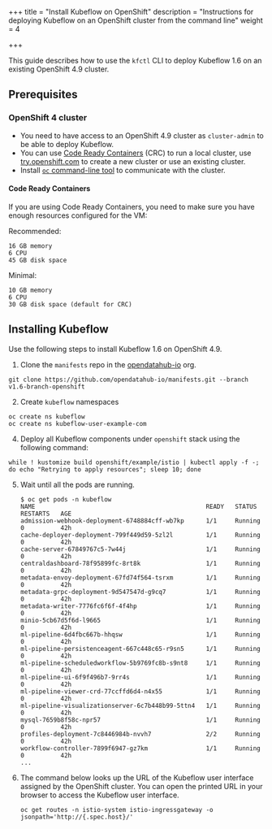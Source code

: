 +++
title = "Install Kubeflow on OpenShift"
description = "Instructions for deploying Kubeflow on an OpenShift cluster from the command line"
weight = 4
                    
+++

This guide describes how to use the `kfctl` CLI to deploy Kubeflow 1.6 on an existing OpenShift 4.9 cluster.

## Prerequisites

### OpenShift 4 cluster

* You need to have access to an OpenShift 4.9 cluster as `cluster-admin` to be able to deploy Kubeflow.
* You can use [Code Ready Containers](https://code-ready.github.io/crc/) (CRC) to run a local cluster, use [try.openshift.com](https://try.openshift.com) to create a new cluster or use an existing cluster.
* Install [`oc` command-line tool](https://docs.openshift.com/container-platform/4.2/cli_reference/openshift_cli/getting-started-cli.html) to communicate with the cluster.

#### Code Ready Containers

If you are using Code Ready Containers, you need to make sure you have enough resources configured for the VM:

Recommended: 

```
16 GB memory
6 CPU
45 GB disk space
```

Minimal:

```
10 GB memory
6 CPU
30 GB disk space (default for CRC)
```

## Installing Kubeflow

Use the following steps to install Kubeflow 1.6 on OpenShift 4.9.


1. Clone the `manifests` repo in the  [opendatahub-io](https://github.com/opendatahub-io/manifests/tree/v1.6-branch-openshift) org.

```commandline
git clone https://github.com/opendatahub-io/manifests.git --branch v1.6-branch-openshift
```

2. Create `kubeflow` namespaces

```commandline
oc create ns kubeflow
oc create ns kubeflow-user-example-com
```

4. Deploy all Kubeflow components under `openshift` stack using the following command:

```commandline
while ! kustomize build openshift/example/istio | kubectl apply -f -; do echo "Retrying to apply resources"; sleep 10; done
```

5. Wait until all the pods are running.

    ```
    $ oc get pods -n kubeflow
    NAME                                               READY   STATUS              RESTARTS   AGE
    admission-webhook-deployment-6748884cff-wb7kp      1/1     Running             0          42h
    cache-deployer-deployment-799f449d59-5zl2l         1/1     Running             0          42h
    cache-server-67849767c5-7w44j                      1/1     Running             0          42h
    centraldashboard-78f95899fc-8rt8k                  1/1     Running             0          42h
    metadata-envoy-deployment-67fd74f564-tsrxm         1/1     Running             0          42h
    metadata-grpc-deployment-9d547547d-g9cq7           1/1     Running             0          42h
    metadata-writer-7776fc6f6f-4f4hp                   1/1     Running             0          42h
    minio-5cb67d5f6d-l9665                             1/1     Running             0          42h
    ml-pipeline-6d4fbc667b-hhqsw                       1/1     Running             0          42h
    ml-pipeline-persistenceagent-667c448c65-r9sn5      1/1     Running             0          42h
    ml-pipeline-scheduledworkflow-5b9769fc8b-s9nt8     1/1     Running             0          42h
    ml-pipeline-ui-6f9f496b7-9rr4s                     1/1     Running             0          42h
    ml-pipeline-viewer-crd-77ccffd6d4-n4x55            1/1     Running             0          42h
    ml-pipeline-visualizationserver-6c7b448b99-5ttn4   1/1     Running             0          42h
    mysql-7659b8f58c-npr57                             1/1     Running             0          42h
    profiles-deployment-7c8446984b-nvvh7               2/2     Running             0          42h
    workflow-controller-7899f6947-gz7km                1/1     Running             0          42h    
    ...
    ```

6. The command below looks up the URL of the Kubeflow user interface assigned by the OpenShift cluster. You can open the printed URL in your browser to access the Kubeflow user interface.

    ```
    oc get routes -n istio-system istio-ingressgateway -o jsonpath='http://{.spec.host}/'
    ```

